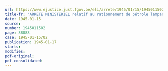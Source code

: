 ```yaml
---
url: https://www.ejustice.just.fgov.be/eli/arrete/1945/01/15/1945011502/justel
title-fr: "ARRETE MINISTERIEL relatif au rationnement de pétrole lampant à usage domestique en faveur des chefs de ménage dont l'habitation n'est raccordée qu'au seul réseau de distribution du gaz"
date: 1945-01-15
source:
number: 1945011502
page: 88888
case: 1945-01-15/02
publication: 1945-01-17
starts:
modifies:
pdf-original:
pdf-consolidated:
---
```


